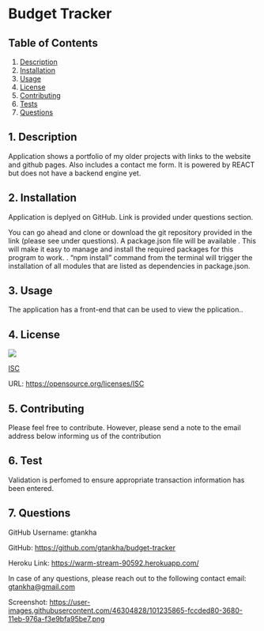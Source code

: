 # Budget Tracker 


  ## Table of Contents

  1. [Description](#description)
  2. [Installation](#installation)
  3. [Usage](#usage)
  4. [License](#license)
  5. [Contributing](#contributing)
  6. [Tests](#tests)
  7. [Questions](#questions)


  <a name="description"></a>
  ## 1. Description

  Application shows a portfolio of my older projects with links to the website and github pages. Also includes a contact  me form. It is powered by REACT but does not have a backend engine yet. 


  <a name="installation"></a> 
  ## 2. Installation

 Application is deplyed on GitHub. Link is provided under questions section.

 You can  go ahead and clone or download the git repository provided in the link (please see under questions). A package.json file will be available . This will make it easy to manage and install the required packages for this program to work. . “npm install” command from the terminal will trigger the installation of all modules that are listed as dependencies in package.json.

  <a name="usage"></a> 
  ## 3. Usage

  The application has a front-end that can be used to view the pplication.. 

  <a name="license"></a> 
  ## 4. License
   ![](https://img.shields.io/badge/License-ISC-blue.svg)
  
  [ISC](https://opensource.org/licenses/ISC)

  URL: https://opensource.org/licenses/ISC

  <a name="contributing"></a>
  ## 5. Contributing
    
  Please feel free to contribute. However, please send a note to the email address below informing us of the contribution

  <a name="tests"></a> 
  ## 6. Test
      
  Validation is perfomed to ensure appropriate transaction information has been entered. 

  <a name="questions"></a> 
  ## 7. Questions
  
  GitHub Username: gtankha

  GitHub: https://github.com/gtankha/budget-tracker

  Heroku Link: https://warm-stream-90592.herokuapp.com/

In case of any questions, please reach out to the following contact email: gtankha@gmail.com

Screenshot: https://user-images.githubusercontent.com/46304828/101235865-fccded80-3680-11eb-976a-f3e9bfa95be7.png



